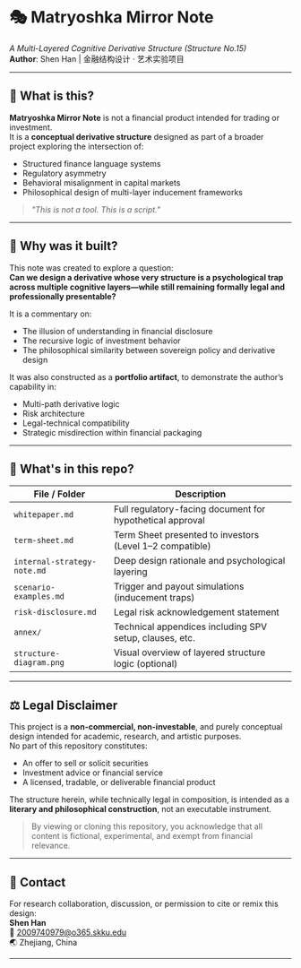 # 🎭 Matryoshka Mirror Note  
*A Multi-Layered Cognitive Derivative Structure (Structure No.15)*  
**Author**: Shen Han | 金融结构设计 · 艺术实验项目  

---

## 🧠 What is this?

**Matryoshka Mirror Note** is not a financial product intended for trading or investment.  
It is a **conceptual derivative structure** designed as part of a broader project exploring the intersection of:

- Structured finance language systems  
- Regulatory asymmetry  
- Behavioral misalignment in capital markets  
- Philosophical design of multi-layer inducement frameworks

> _"This is not a tool. This is a script."_

---

## 🎯 Why was it built?

This note was created to explore a question:  
**Can we design a derivative whose very structure is a psychological trap across multiple cognitive layers—while still remaining formally legal and professionally presentable?**

It is a commentary on:

- The illusion of understanding in financial disclosure  
- The recursive logic of investment behavior  
- The philosophical similarity between sovereign policy and derivative design

It was also constructed as a **portfolio artifact**, to demonstrate the author’s capability in:

- Multi-path derivative logic  
- Risk architecture  
- Legal-technical compatibility  
- Strategic misdirection within financial packaging

---

## 📂 What's in this repo?

| File / Folder | Description |
|---------------|-------------|
| `whitepaper.md` | Full regulatory-facing document for hypothetical approval |
| `term-sheet.md` | Term Sheet presented to investors (Level 1–2 compatible) |
| `internal-strategy-note.md` | Deep design rationale and psychological layering |
| `scenario-examples.md` | Trigger and payout simulations (inducement traps) |
| `risk-disclosure.md` | Legal risk acknowledgement statement |
| `annex/` | Technical appendices including SPV setup, clauses, etc. |
| `structure-diagram.png` | Visual overview of layered structure logic (optional) |

---

## ⚖️ Legal Disclaimer

This project is a **non-commercial, non-investable**, and purely conceptual design intended for academic, research, and artistic purposes.  
No part of this repository constitutes:

- An offer to sell or solicit securities  
- Investment advice or financial service  
- A licensed, tradable, or deliverable financial product

The structure herein, while technically legal in composition, is intended as a **literary and philosophical construction**, not an executable instrument.

> By viewing or cloning this repository, you acknowledge that all content is fictional, experimental, and exempt from financial relevance.

---

## 📩 Contact

For research collaboration, discussion, or permission to cite or remix this design:  
**Shen Han**  
📧 2009740979@o365.skku.edu  
🌏 Zhejiang, China  

---

